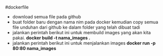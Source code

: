 #dockerfile
<ul>
	<li>download semua file pada github</li>
	<li>buat folder baru dengan nama nim pada docker kemudian copy semua file unduhan dari github ke dalam folder yang telah dibuat tadi</li>
	<li>jalankan perintah berikut ini untuk membuild images yang akan kita pakai. <b> docker build -t nama_images . </b></li>
	<li>jalankan perintah berikut ini untuk menjalankan images <b> docker run -p 80:80 nama_images </b></li>
</ul>
